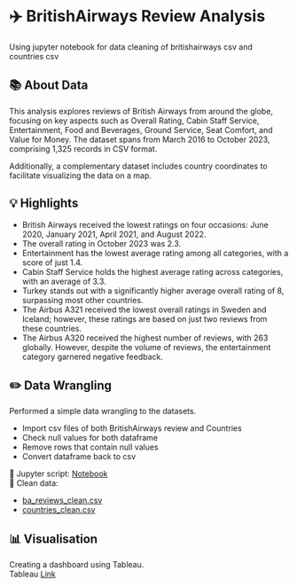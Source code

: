 # ✈️ BritishAirways Review Analysis
Using jupyter notebook for data cleaning of britishairways csv and countries csv

## 📚 About Data  <br />
This analysis explores reviews of British Airways from around the globe, focusing on key aspects such as Overall Rating, Cabin Staff Service, Entertainment, Food and Beverages, Ground Service, Seat Comfort, and Value for Money. The dataset spans from March 2016 to October 2023, comprising 1,325 records in CSV format.

Additionally, a complementary dataset includes country coordinates to facilitate visualizing the data on a map.

## 💡 Highlights <br />
* British Airways received the lowest ratings on four occasions: June 2020, January 2021, April 2021, and August 2022.
* The overall rating in October 2023 was 2.3.
* Entertainment has the lowest average rating among all categories, with a score of just 1.4.
* Cabin Staff Service holds the highest average rating across categories, with an average of 3.3.
* Turkey stands out with a significantly higher average overall rating of 8, surpassing most other countries.
* The Airbus A321 received the lowest overall ratings in Sweden and Iceland; however, these ratings are based on just two reviews from these countries.
* The Airbus A320 received the highest number of reviews, with 263 globally. However, despite the volume of reviews, the entertainment category garnered negative feedback.

## ✏️ Data Wrangling <br />
Performed a simple data wrangling to the datasets.
* Import csv files of both BritishAirways review and Countries
* Check null values for both dataframe
* Remove rows that contain null values
* Convert dataframe back to csv  <br />

📍 Jupyter script: [Notebook](https://github.com/diamond-or/BritishAirways_Dashboard/blob/main/Data%20Cleaning.ipynb) <br />
📍 Clean data: 
* [ba_reviews_clean.csv](https://github.com/diamond-or/BritishAirways_Dashboard/blob/main/ba_reviews_clean.csv)
* [countries_clean.csv](https://github.com/diamond-or/BritishAirways_Dashboard/blob/main/countries_clean.csv)
## 📊 Visualisation

Creating a dashboard using Tableau. <br />
Tableau [Link](https://public.tableau.com/views/BritishAirwaysReview_Dashboard/Dashboard1?:language=en-US&:sid=&:redirect=auth&:display_count=n&:origin=viz_share_link)

